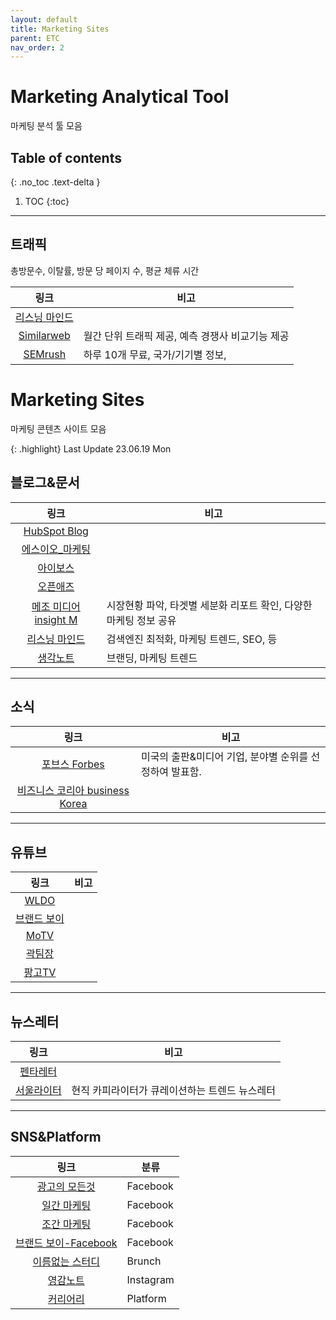 ```yaml
---
layout: default
title: Marketing Sites
parent: ETC
nav_order: 2
---
```


# Marketing Analytical Tool
마케팅 분석 툴 모음

## Table of contents
{: .no_toc .text-delta }

1. TOC
{:toc}

---

## 트래픽
총방문수, 이탈률, 방문 당 페이지 수, 평균 체류 시간


|링크|비고|
|:--:|--|
|[리스닝 마인드](https://www.listeningmind.com/ko/)||
|[Similarweb](https://www.similarweb.com/)|월간 단위 트래픽 제공, 예측 경쟁사 비교기능 제공|
|[SEMrush](https://www.semrush.com/)|하루 10개 무료, 국가/기기별 정보, |


# Marketing Sites
마케팅 콘텐츠 사이트 모음

{: .highlight}
Last Update 23.06.19 Mon


## 블로그&문서

|링크|비고|
|:--:|--|
|[HubSpot Blog](https://blog.hubspot.com/?hubs_content=blog.hubspot.com%2Fmarketing%2Fcompetitive-analysis-kit&hubs_content-cta=null)||
|[에스이오_마케팅](https://seo-marketing.co.kr/)||
|[아이보스](https://www.i-boss.co.kr/)||
|[오픈애즈](http://www.openads.co.kr/home)||
|[메조 미디어 insight M](https://www.mezzomedia.co.kr/insight_m)|시장현황 파악, 타겟별 세분화 리포트 확인, 다양한 마케팅 정보 공유|
|[리스닝 마인드](https://www.ascentkorea.com/ascent-korea-official-blog-listeningmind/)|검색엔진 최적화, 마케팅 트렌드, SEO, 등|
|[생각노트](https://think-note.com/)|브랜딩, 마케팅 트렌드|

---

## 소식

|링크|비고|
|:--:|--|
[포브스 Forbes](https://www.forbes.com/?sh=67d622ea2254)|미국의 출판&미디어 기업, 분야별 순위를 선정하여 발표함.|
[비즈니스 코리아 business Korea](http://www.businesskorea.co.kr/)||

---

## 유튜브

|링크|비고|
|:--:|--|
|[WLDO](https://www.youtube.com/channel/UCijBTYEiKT1OJO54C6PnRqw)||
|[브랜드 보이](https://www.youtube.com/channel/UCJw0YwcV3KX2s3AmTSHKTqg)||
|[MoTV](https://www.youtube.com/c/MoTVshow/videos)||
|[곽팀장](https://www.youtube.com/c/%EA%B3%BD%ED%8C%80%EC%9E%A5/featured)||
|[팡고TV](https://www.youtube.com/channel/UCSAViyUVbsTHii2pfaGRKng/videos)||

---

## 뉴스레터

|링크|비고|
|:--:|--|
|[펜타레터](https://page.stibee.com/archives/79436)||
|[서울라이터](https://www.seoulwriter.com/letter)|현직 카피라이터가 큐레이션하는 트렌드 뉴스레터|

---

## SNS&Platform

|링크|분류|
|:--:|--|
|[광고의 모든것](https://www.facebook.com/AllaboutAD)|Facebook|
|[일간 마케팅](https://www.facebook.com/dailymaarketing)|Facebook|
|[조간 마케팅](https://www.facebook.com/mktpaper/)|Facebook|
|[브랜드 보이-Facebook](https://www.facebook.com/Brandboy1/)|Facebook|
|[이름없는 스터디](https://brunch.co.kr/@nonamestudy)|Brunch|
|[영감노트](https://www.instagram.com/ins.note)|Instagram|
|[커리어리](https://careerly.co.kr/)|Platform|
